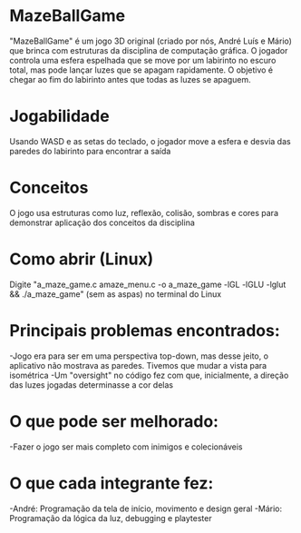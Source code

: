 # MazeBallGame
"MazeBallGame" é um jogo 3D original (criado por nós, André Luís e Mário) que brinca com estruturas da disciplina de computação gráfica.
O jogador controla uma esfera espelhada que se move por um labirinto no escuro total, mas pode lançar luzes que se apagam rapidamente. O objetivo é chegar ao fim do labirinto antes que todas as luzes se apaguem. 

# Jogabilidade
Usando WASD e as setas do teclado, o jogador move a esfera e desvia das paredes do labirinto para encontrar a saída

# Conceitos 
O jogo usa estruturas como luz, reflexão, colisão, sombras e cores para demonstrar aplicação dos conceitos da disciplina

# Como abrir (Linux)
Digite "a_maze_game.c amaze_menu.c -o a_maze_game -lGL -lGLU -lglut && ./a_maze_game" (sem as aspas) no terminal do Linux

# Principais problemas encontrados:
-Jogo era para ser em uma perspectiva top-down, mas desse jeito, o aplicativo não mostrava as paredes. Tivemos que mudar a vista para isométrica
-Um "oversight" no código fez com que, inicialmente, a direção das luzes jogadas determinasse a cor delas

# O que pode ser melhorado:
-Fazer o jogo ser mais completo com inimigos e colecionáveis

# O que cada integrante fez:
-André: Programação da tela de início, movimento e design geral
-Mário: Programação da lógica da luz, debugging e playtester
